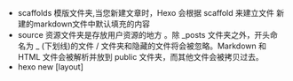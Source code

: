 - scaffolds
        模版文件夹,当您新建文章时，Hexo 会根据 scaffold 来建立文件
        新建的markdown文件中默认填充的内容
- source
        资源文件夹是存放用户资源的地方
        。除 _posts 文件夹之外，开头命名为 _ (下划线)的文件 / 文件夹和隐藏的文件将会被忽略。Markdown 和 HTML 文件会被解析并放到 public 文件夹，而其他文件会被拷贝过去。
- hexo new [layout] <title>
        新建一篇文章。如果没有设置 layout 的话，默认使用 _config.yml 中的 default_layout 参数代替。如果标题包含空格的话，请使用引号括起来。
- hexo g 生成静态文件 hexo g -d 生成后立马部署 -w 监视文件变动
- hexo publish [layout] <filename> 发表草稿
- hexo server 启动服务器 
- hexo d 部署 之前需要生成静态文件
- hexo render <file1> [file2].... 渲染文件
- hexo clean 清楚缓存 清除缓存文件 (db.json) 和已生成的静态文件 (public)。
- hexo list 列出网站资料
- hexo version
- hexo --safe 在安全模式下，不会载入插件和脚本。当您在安装新插件遭遇问题时，可以尝试以安全模式重新执行。
- hexo --config custom.yml
        自定义配置文件的路径，执行后将不再使用 _config.yml。
- hexo --draft 显示 source/_drafts 文件夹中的草稿文章。
- hexo new draft "testDraft" 创建一篇新草稿。
- hexo new layout "testlayout"创建一篇新文章。
- git clone git@github.com:dongyuanxin/theme-bmw.git themes/bmw